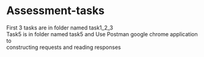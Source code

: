 # Assessment-tasks
First 3 tasks are in folder named task1_2_3 <br>
Task5 is in folder named task5 and Use Postman google chrome application to <br>constructing requests and reading responses

